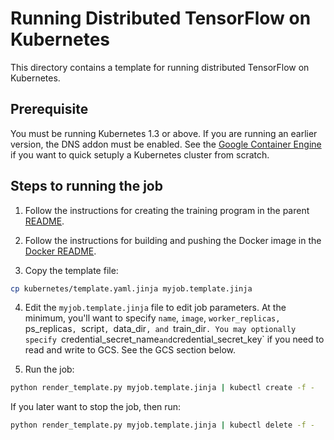 # Running Distributed TensorFlow on Kubernetes

This directory contains a template for running distributed TensorFlow on
Kubernetes.

## Prerequisite

You must be running Kubernetes 1.3 or above. If you are running an earlier
version, the DNS addon must be enabled. See the
[Google Container Engine](https://cloud.google.com/container-engine/) if you
want to quick setuply a Kubernetes cluster from scratch.

## Steps to running the job

1. Follow the instructions for creating the training program in the parent
   [README](../README.md).

2. Follow the instructions for building and pushing the Docker image in the
   [Docker README](../docker/README.md).

3. Copy the template file:

```sh
cp kubernetes/template.yaml.jinja myjob.template.jinja
```

4. Edit the `myjob.template.jinja` file to edit job parameters. At the minimum,
you'll want to specify `name`, `image`, `worker_replicas, `ps_replicas`,
`script`, `data_dir`, and `train_dir`. You may optionally specify
`credential_secret_name` and `credential_secret_key` if you need to read and
write to GCS. See the GCS section below.

5. Run the job:

```sh
python render_template.py myjob.template.jinja | kubectl create -f -
```

If you later want to stop the job, then run:
```sh
python render_template.py myjob.template.jinja | kubectl delete -f -
```
